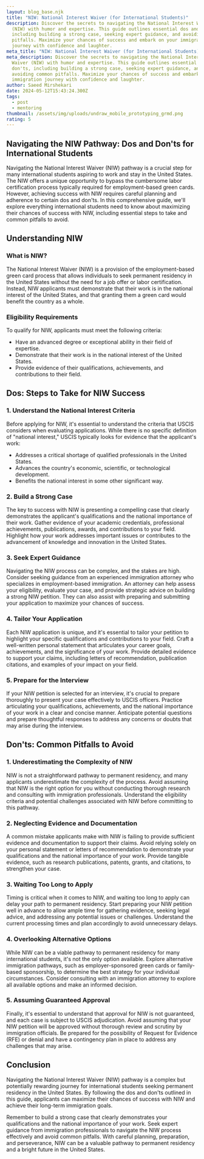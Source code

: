 ```yaml
---
layout: blog_base.njk
title: "NIW: National Interest Waiver (for International Students)"
description: Discover the secrets to navigating the National Interest Waiver
  (NIW) with humor and expertise. This guide outlines essential dos and don'ts,
  including building a strong case, seeking expert guidance, and avoiding common
  pitfalls. Maximize your chances of success and embark on your immigration
  journey with confidence and laughter.
meta_title: "NIW: National Interest Waiver (for International Students)"
meta_description: Discover the secrets to navigating the National Interest
  Waiver (NIW) with humor and expertise. This guide outlines essential dos and
  don'ts, including building a strong case, seeking expert guidance, and
  avoiding common pitfalls. Maximize your chances of success and embark on your
  immigration journey with confidence and laughter.
author: Saeed Mirshekari
date: 2024-05-12T15:43:24.300Z
tags:
  - post
  - mentoring
thumbnail: /assets/img/uploads/undraw_mobile_prototyping_grmd.png
rating: 5
---
```

## Navigating the NIW Pathway: Dos and Don'ts for International Students

Navigating the National Interest Waiver (NIW) pathway is a crucial step for many international students aspiring to work and stay in the United States. The NIW offers a unique opportunity to bypass the cumbersome labor certification process typically required for employment-based green cards. However, achieving success with NIW requires careful planning and adherence to certain dos and don'ts. In this comprehensive guide, we'll explore everything international students need to know about maximizing their chances of success with NIW, including essential steps to take and common pitfalls to avoid.

## Understanding NIW

### What is NIW?

The National Interest Waiver (NIW) is a provision of the employment-based green card process that allows individuals to seek permanent residency in the United States without the need for a job offer or labor certification. Instead, NIW applicants must demonstrate that their work is in the national interest of the United States, and that granting them a green card would benefit the country as a whole.

### Eligibility Requirements

To qualify for NIW, applicants must meet the following criteria:

- Have an advanced degree or exceptional ability in their field of expertise.
- Demonstrate that their work is in the national interest of the United States.
- Provide evidence of their qualifications, achievements, and contributions to their field.

## Dos: Steps to Take for NIW Success

### 1. Understand the National Interest Criteria

Before applying for NIW, it's essential to understand the criteria that USCIS considers when evaluating applications. While there is no specific definition of "national interest," USCIS typically looks for evidence that the applicant's work:

   - Addresses a critical shortage of qualified professionals in the United States.
   - Advances the country's economic, scientific, or technological development.
   - Benefits the national interest in some other significant way.

### 2. Build a Strong Case

The key to success with NIW is presenting a compelling case that clearly demonstrates the applicant's qualifications and the national importance of their work. Gather evidence of your academic credentials, professional achievements, publications, awards, and contributions to your field. Highlight how your work addresses important issues or contributes to the advancement of knowledge and innovation in the United States.

### 3. Seek Expert Guidance

Navigating the NIW process can be complex, and the stakes are high. Consider seeking guidance from an experienced immigration attorney who specializes in employment-based immigration. An attorney can help assess your eligibility, evaluate your case, and provide strategic advice on building a strong NIW petition. They can also assist with preparing and submitting your application to maximize your chances of success.

### 4. Tailor Your Application

Each NIW application is unique, and it's essential to tailor your petition to highlight your specific qualifications and contributions to your field. Craft a well-written personal statement that articulates your career goals, achievements, and the significance of your work. Provide detailed evidence to support your claims, including letters of recommendation, publication citations, and examples of your impact on your field.

### 5. Prepare for the Interview

If your NIW petition is selected for an interview, it's crucial to prepare thoroughly to present your case effectively to USCIS officers. Practice articulating your qualifications, achievements, and the national importance of your work in a clear and concise manner. Anticipate potential questions and prepare thoughtful responses to address any concerns or doubts that may arise during the interview.

## Don'ts: Common Pitfalls to Avoid

### 1. Underestimating the Complexity of NIW

NIW is not a straightforward pathway to permanent residency, and many applicants underestimate the complexity of the process. Avoid assuming that NIW is the right option for you without conducting thorough research and consulting with immigration professionals. Understand the eligibility criteria and potential challenges associated with NIW before committing to this pathway.

### 2. Neglecting Evidence and Documentation

A common mistake applicants make with NIW is failing to provide sufficient evidence and documentation to support their claims. Avoid relying solely on your personal statement or letters of recommendation to demonstrate your qualifications and the national importance of your work. Provide tangible evidence, such as research publications, patents, grants, and citations, to strengthen your case.

### 3. Waiting Too Long to Apply

Timing is critical when it comes to NIW, and waiting too long to apply can delay your path to permanent residency. Start preparing your NIW petition well in advance to allow ample time for gathering evidence, seeking legal advice, and addressing any potential issues or challenges. Understand the current processing times and plan accordingly to avoid unnecessary delays.

### 4. Overlooking Alternative Options

While NIW can be a viable pathway to permanent residency for many international students, it's not the only option available. Explore alternative immigration pathways, such as employer-sponsored green cards or family-based sponsorship, to determine the best strategy for your individual circumstances. Consider consulting with an immigration attorney to explore all available options and make an informed decision.

### 5. Assuming Guaranteed Approval

Finally, it's essential to understand that approval for NIW is not guaranteed, and each case is subject to USCIS adjudication. Avoid assuming that your NIW petition will be approved without thorough review and scrutiny by immigration officials. Be prepared for the possibility of Request for Evidence (RFE) or denial and have a contingency plan in place to address any challenges that may arise.

## Conclusion

Navigating the National Interest Waiver (NIW) pathway is a complex but potentially rewarding journey for international students seeking permanent residency in the United States. By following the dos and don'ts outlined in this guide, applicants can maximize their chances of success with NIW and achieve their long-term immigration goals.

Remember to build a strong case that clearly demonstrates your qualifications and the national importance of your work. Seek expert guidance from immigration professionals to navigate the NIW process effectively and avoid common pitfalls. With careful planning, preparation, and perseverance, NIW can be a valuable pathway to permanent residency and a bright future in the United States.

